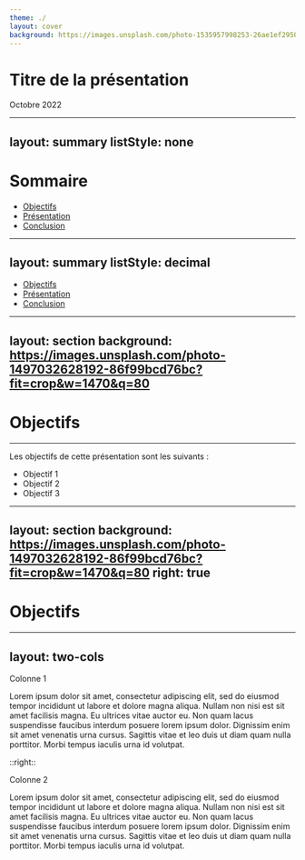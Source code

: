 ```yaml
---
theme: ./
layout: cover
background: https://images.unsplash.com/photo-1535957998253-26ae1ef29506?fit=crop&w=736&q=80
---
```


# Titre de la présentation

Octobre 2022

---
layout: summary
listStyle: none
---

# Sommaire

- <carbon-ai-status-complete/> [Objectifs](#objectifs)
- <carbon-ai-status/> [Présentation](#presentation)
- <carbon-ai-status-failed/> [Conclusion](#conclusion)

---
layout: summary
listStyle: decimal
---

- <carbon-ai-status-complete/> [Objectifs](#objectifs)
- <carbon-ai-status/> [Présentation](#presentation)
- <carbon-ai-status-failed/> [Conclusion](#conclusion)

---
layout: section
background: https://images.unsplash.com/photo-1497032628192-86f99bcd76bc?fit=crop&w=1470&q=80
---
# Objectifs

---

Les objectifs de cette présentation sont les suivants :
- Objectif 1
- Objectif 2
- Objectif 3

---
layout: section
background: https://images.unsplash.com/photo-1497032628192-86f99bcd76bc?fit=crop&w=1470&q=80
right: true
---

# Objectifs

---
layout: two-cols
---

Colonne 1

Lorem ipsum dolor sit amet, consectetur adipiscing elit, sed do eiusmod tempor incididunt ut labore et dolore magna aliqua. Nullam non nisi est sit amet facilisis magna. Eu ultrices vitae auctor eu. Non quam lacus suspendisse faucibus interdum posuere lorem ipsum dolor. Dignissim enim sit amet venenatis urna cursus. Sagittis vitae et leo duis ut diam quam nulla porttitor. Morbi tempus iaculis urna id volutpat.

::right::

Colonne 2

Lorem ipsum dolor sit amet, consectetur adipiscing elit, sed do eiusmod tempor incididunt ut labore et dolore magna aliqua. Nullam non nisi est sit amet facilisis magna. Eu ultrices vitae auctor eu. Non quam lacus suspendisse faucibus interdum posuere lorem ipsum dolor. Dignissim enim sit amet venenatis urna cursus. Sagittis vitae et leo duis ut diam quam nulla porttitor. Morbi tempus iaculis urna id volutpat.
